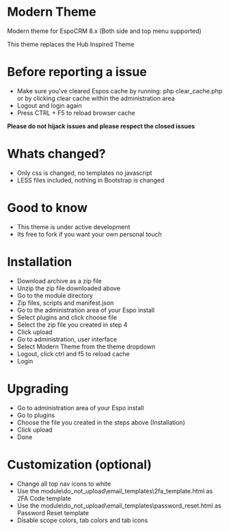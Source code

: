 # Modern Theme
Modern theme for EspoCRM 8.x (Both side and top menu supported)

This theme replaces the Hub Inspired Theme

# Before reporting a issue
- Make sure you've cleared Espos cache by running: php clear_cache.php or by clicking clear cache within the administration area
- Logout and login again
- Press CTRL + F5 to reload browser cache

**Please do not hijack issues and please respect the closed issues**

# Whats changed?
- Only css is changed, no templates no javascript
- LESS files included, nothing in Bootstrap is changed

# Good to know
- This theme is under active development
- Its free to fork if you want your own personal touch

# Installation
- Download archive as a zip file
- Unzip the zip file downloaded above
- Go to the module directory
- Zip files, scripts and manifest.json
- Go to the administration area of your Espo install
- Select plugins and click choose file
- Select the zip file you created in step 4
- Click upload
- Go to administration, user interface
- Select Modern Theme from the theme dropdown
- Logout, click ctrl and f5 to reload cache
- Login

# Upgrading
- Go to administration area of your Espo install
- Go to plugins
- Choose the file you created in the steps above (Installation)
- Click upload
- Done

# Customization (optional)
- Change all top nav icons to white
- Use the module\do_not_upload\email_templates\2fa_template.html as 2FA Code template
- Use the module\do_not_upload\email_templates\password_reset.html as Password Reset template
- Disable scope colors, tab colors and tab icons